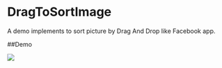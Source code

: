 DragToSortImage
===============

A demo implements to sort picture by Drag And Drop like Facebook app.

##Demo

![](http://laowch.github.io/images/drag_to_sort.gif)
